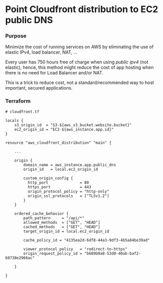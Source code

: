 # Point Cloudfront distribution to EC2 public DNS

### Purpose

Minimize the cost of running services on AWS by eliminating the use of elastic IPv4, load balancer, NAT, ...

Every user has 750 hours free of charge when using *public ipv4* (not elastic), hence, this method might reduce the cost of app hosting when there is no need for Load Balancer and/or NAT. 

This is a trick to reduce cost, not a standard/recommended way to host important, secured applications.

### Terraform

    # cloudfront.tf
    
    locals {
        s3_origin_id  = "S3-${aws_s3_bucket.website.bucket}"
        ec2_origin_id = "EC2-${aws_instance.app.id}"
    }

    resource "aws_cloudfront_distribution" "main" {
        
        ...
        
        origin {
            domain_name = aws_instance.app.public_dns
            origin_id   = local.ec2_origin_id

            custom_origin_config {
              http_port              = 80
              https_port             = 443
              origin_protocol_policy = "http-only"
              origin_ssl_protocols   = ["TLSv1.2"]
            }
        }

        ordered_cache_behavior {
            path_pattern     = "/api/*"
            allowed_methods  = ["GET", "HEAD"]
            cached_methods   = ["GET", "HEAD"]
            target_origin_id = local.ec2_origin_id

            cache_policy_id = "4135ea2d-6df8-44a3-9df3-4b5a84be39ad"

            viewer_protocol_policy   = "redirect-to-https"
            origin_request_policy_id = "b689b0a8-53d0-40ab-baf2-68738e2966ac"

        }

    }    
